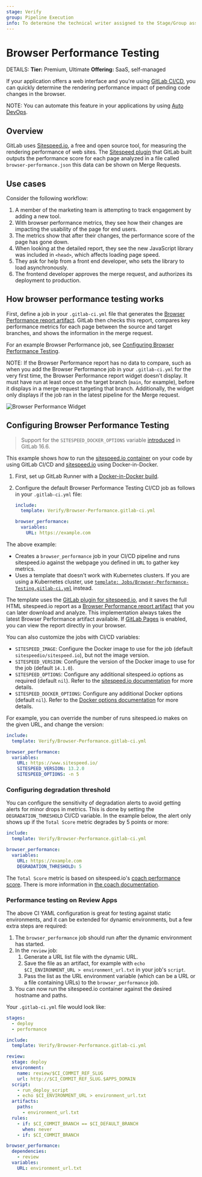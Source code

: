 ```yaml
---
stage: Verify
group: Pipeline Execution
info: To determine the technical writer assigned to the Stage/Group associated with this page, see https://handbook.gitlab.com/handbook/product/ux/technical-writing/#assignments
---
```


# Browser Performance Testing 

DETAILS:
**Tier:** Premium, Ultimate
**Offering:** SaaS, self-managed

If your application offers a web interface and you're using
[GitLab CI/CD](../index.md), you can quickly determine the rendering performance
impact of pending code changes in the browser.

NOTE:
You can automate this feature in your applications by using [Auto DevOps](../../topics/autodevops/index.md).

## Overview

GitLab uses [Sitespeed.io](https://www.sitespeed.io), a free and open source
tool, for measuring the rendering performance of web sites. The
[Sitespeed plugin](https://gitlab.com/gitlab-org/gl-performance) that GitLab built outputs
the performance score for each page analyzed in a file called `browser-performance.json`
this data can be shown on Merge Requests.

## Use cases

Consider the following workflow:

1. A member of the marketing team is attempting to track engagement by adding a new tool.
1. With browser performance metrics, they see how their changes are impacting the usability
   of the page for end users.
1. The metrics show that after their changes, the performance score of the page has gone down.
1. When looking at the detailed report, they see the new JavaScript library was
   included in `<head>`, which affects loading page speed.
1. They ask for help from a front end developer, who sets the library to load asynchronously.
1. The frontend developer approves the merge request, and authorizes its deployment to production.

## How browser performance testing works

First, define a job in your `.gitlab-ci.yml` file that generates the
[Browser Performance report artifact](../yaml/artifacts_reports.md#artifactsreportsbrowser_performance).
GitLab then checks this report, compares key performance metrics for each page
between the source and target branches, and shows the information in the merge request.

For an example Browser Performance job, see
[Configuring Browser Performance Testing](#configuring-browser-performance-testing).

NOTE:
If the Browser Performance report has no data to compare, such as when you add the
Browser Performance job in your `.gitlab-ci.yml` for the very first time,
the Browser Performance report widget doesn't display. It must have run at least
once on the target branch (`main`, for example), before it displays in a
merge request targeting that branch. Additionally, the widget only displays if the
job ran in the latest pipeline for the Merge request.

![Browser Performance Widget](img/browser_performance_testing.png)

## Configuring Browser Performance Testing

> Support for the `SITESPEED_DOCKER_OPTIONS` variable [introduced](https://gitlab.com/gitlab-org/gitlab/-/merge_requests/134024) in GitLab 16.6.

This example shows how to run the [sitespeed.io container](https://hub.docker.com/r/sitespeedio/sitespeed.io/)
on your code by using GitLab CI/CD and [sitespeed.io](https://www.sitespeed.io)
using Docker-in-Docker.

1. First, set up GitLab Runner with a
   [Docker-in-Docker build](../docker/using_docker_build.md#use-docker-in-docker).
1. Configure the default Browser Performance Testing CI/CD job as follows in your `.gitlab-ci.yml` file:

   ```yaml
   include:
     template: Verify/Browser-Performance.gitlab-ci.yml

   browser_performance:
     variables:
       URL: https://example.com
   ```

The above example:

- Creates a `browser_performance` job in your CI/CD pipeline and runs sitespeed.io against the webpage you
  defined in `URL` to gather key metrics.
- Uses a template that doesn't work with Kubernetes clusters. If you are using a Kubernetes cluster,
  use [`template: Jobs/Browser-Performance-Testing.gitlab-ci.yml`](https://gitlab.com/gitlab-org/gitlab/-/blob/master/lib/gitlab/ci/templates/Jobs/Browser-Performance-Testing.gitlab-ci.yml)
  instead.

The template uses the [GitLab plugin for sitespeed.io](https://gitlab.com/gitlab-org/gl-performance),
and it saves the full HTML sitespeed.io report as a [Browser Performance report artifact](../yaml/artifacts_reports.md#artifactsreportsbrowser_performance)
that you can later download and analyze. This implementation always takes the latest
Browser Performance artifact available. If [GitLab Pages](../../user/project/pages/index.md) is enabled,
you can view the report directly in your browser.

You can also customize the jobs with CI/CD variables:

- `SITESPEED_IMAGE`: Configure the Docker image to use for the job (default `sitespeedio/sitespeed.io`), but not the image version.
- `SITESPEED_VERSION`: Configure the version of the Docker image to use for the job (default `14.1.0`).
- `SITESPEED_OPTIONS`: Configure any additional sitespeed.io options as required (default `nil`). Refer to the [sitespeed.io documentation](https://www.sitespeed.io/documentation/sitespeed.io/configuration/) for more details.
- `SITESPEED_DOCKER_OPTIONS`: Configure any additional Docker options (default `nil`). Refer to the [Docker options documentation](https://docs.docker.com/engine/reference/commandline/run/#options) for more details.

For example, you can override the number of runs sitespeed.io
makes on the given URL, and change the version:

```yaml
include:
  template: Verify/Browser-Performance.gitlab-ci.yml

browser_performance:
  variables:
    URL: https://www.sitespeed.io/
    SITESPEED_VERSION: 13.2.0
    SITESPEED_OPTIONS: -n 5
```

### Configuring degradation threshold

You can configure the sensitivity of degradation alerts to avoid getting alerts for minor drops in metrics.
This is done by setting the `DEGRADATION_THRESHOLD` CI/CD variable. In the example below, the alert only shows up
if the `Total Score` metric degrades by 5 points or more:

```yaml
include:
  template: Verify/Browser-Performance.gitlab-ci.yml

browser_performance:
  variables:
    URL: https://example.com
    DEGRADATION_THRESHOLD: 5
```

The `Total Score` metric is based on sitespeed.io's [coach performance score](https://www.sitespeed.io/documentation/sitespeed.io/metrics/#performance-score). There is more information in [the coach documentation](https://www.sitespeed.io/documentation/coach/how-to/#what-do-the-coach-do).

### Performance testing on Review Apps

The above CI YAML configuration is great for testing against static environments, and it can
be extended for dynamic environments, but a few extra steps are required:

1. The `browser_performance` job should run after the dynamic environment has started.
1. In the `review` job:
   1. Generate a URL list file with the dynamic URL.
   1. Save the file as an artifact, for example with `echo $CI_ENVIRONMENT_URL > environment_url.txt`
      in your job's `script`.
   1. Pass the list as the URL environment variable (which can be a URL or a file containing URLs)
      to the `browser_performance` job.
1. You can now run the sitespeed.io container against the desired hostname and
   paths.

Your `.gitlab-ci.yml` file would look like:

```yaml
stages:
  - deploy
  - performance

include:
  template: Verify/Browser-Performance.gitlab-ci.yml

review:
  stage: deploy
  environment:
    name: review/$CI_COMMIT_REF_SLUG
    url: http://$CI_COMMIT_REF_SLUG.$APPS_DOMAIN
  script:
    - run_deploy_script
    - echo $CI_ENVIRONMENT_URL > environment_url.txt
  artifacts:
    paths:
      - environment_url.txt
  rules:
    - if: $CI_COMMIT_BRANCH == $CI_DEFAULT_BRANCH
      when: never
    - if: $CI_COMMIT_BRANCH

browser_performance:
  dependencies:
    - review
  variables:
    URL: environment_url.txt
```
